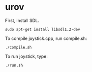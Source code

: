 urov
====

First, install SDL.

    sudo apt-get install libsdl1.2-dev

To compile joystick.cpp, run compile.sh:

    ./compile.sh

To run joystick, type:

    ./run.sh
